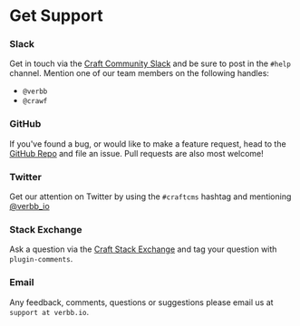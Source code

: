 # Get Support

### Slack

Get in touch via the [Craft Community Slack](https://buildwithcraft.com/community#slack) and be sure to post in the `#help` channel. Mention one of our team members on the following handles:

- `@verbb`
- `@crawf`

### GitHub

If you've found a bug, or would like to make a feature request, head to the [GitHub Repo](https://github.com/verbb/comments/issues) and file an issue. Pull requests are also most welcome!

### Twitter

Get our attention on Twitter by using the `#craftcms` hashtag and mentioning [@verbb\_io](https://twitter.com/verbb_io)

### Stack Exchange

Ask a question via the [Craft Stack Exchange](http://craftcms.stackexchange.com/) and tag your question with `plugin-comments`.

### Email

Any feedback, comments, questions or suggestions please email us at `support at verbb.io`.